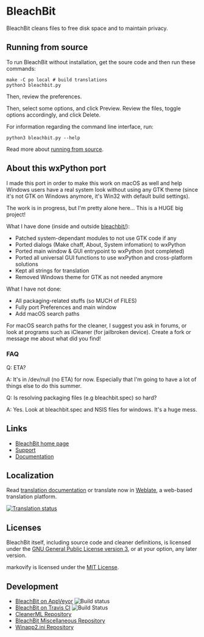 # BleachBit

BleachBit cleans files to free disk space and to maintain privacy.

## Running from source

To run BleachBit without installation, get the soure code and then run these commands:

    make -C po local # build translations
    python3 bleachbit.py

Then, review the preferences.

Then, select some options, and click Preview.  Review the files, toggle options accordingly, and click Delete.

For information regarding the command line interface, run:

    python3 bleachbit.py --help

Read more about [running from source](https://docs.bleachbit.org/dev/running-from-source-code.html).

## About this wxPython port

I made this port in order to make this work on macOS as well and help Windows users have a real system look without using any GTK theme (since it's not GTK on Windows anymore, it's Win32 with default build settings).

The work is in progress, but I'm pretty alone here... This is a HUGE big project!

What I have done (inside and outside [bleachbit/](bleachbit/)):

* Patched system-dependant modules to not use GTK code if any
* Ported dialogs (Make chaff, About, System infomation) to wxPython
* Ported main window & GUI entrypoint to wxPython (not completed)
* Ported all universal GUI functions to use wxPython and cross-platform solutions
* Kept all strings for translation
* Removed Windows theme for GTK as not needed anymore

What I have not done:
* All packaging-related stuffs (so MUCH of FILES)
* Fully port Preferences and main window
* Add macOS search paths

For macOS search paths for the cleaner, I suggest you ask in forums, or look at programs such as iCleaner (for jailbroken device). Create a fork or message me about what did you find!

### FAQ

Q: ETA?

A: It's in /dev/null (no ETA) for now. Especially that I'm going to have a lot of things else to do this summer.

Q: Is resolving packaging files (e.g bleachbit.spec) so hard?

A: Yes. Look at bleachbit.spec and NSIS files for windows. It's a huge mess.

## Links

* [BleachBit home page](https://www.bleachbit.org)
* [Support](https://www.bleachbit.org/help)
* [Documentation](https://docs.bleachbit.org)

## Localization

Read [translation documentation](https://www.bleachbit.org/contribute/translate) or translate now in [Weblate](https://hosted.weblate.org/projects/bleachbit/), a web-based translation platform.

<a href="https://hosted.weblate.org/engage/bleachbit/">
      <img src="https://hosted.weblate.org/widgets/bleachbit/-/multi-auto.svg" alt="Translation status"/>
</a>

## Licenses

BleachBit itself, including source code and cleaner definitions, is licensed under the [GNU General Public License version 3](COPYING), or at your option, any later version.

markovify is licensed under the [MIT License](https://github.com/jsvine/markovify/blob/master/LICENSE.txt).

## Development
* [BleachBit on AppVeyor](https://ci.appveyor.com/project/az0/bleachbit)  ![Build status](https://ci.appveyor.com/api/projects/status/7p8amofd7rv7n268?svg=true)
* [BleachBit on Travis CI](https://travis-ci.com/github/bleachbit/bleachbit)  ![Build Status](https://travis-ci.com/bleachbit/bleachbit.svg?branch=master)
* [CleanerML Repository](https://github.com/bleachbit/cleanerml)
* [BleachBit Miscellaneous Repository](https://github.com/bleachbit/bleachbit-misc)
* [Winapp2.ini Repository](https://github.com/bleachbit/winapp2.ini)
